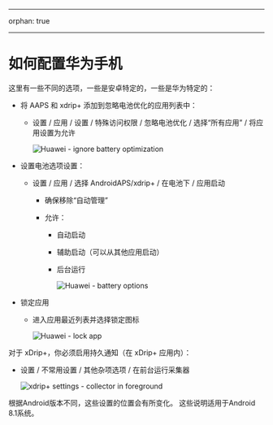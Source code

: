 * * *

orphan: true

* * *

# 如何配置华为手机

这里有一些不同的选项，一些是安卓特定的，一些是华为特定的：

* 将 AAPS 和 xdrip+ 添加到忽略电池优化的应用列表中：
  
  * 设置 / 应用 / 设置 / 特殊访问权限 / 忽略电池优化 / 选择“所有应用” / 将应用设置为允许
    
    ![Huawei - ignore battery optimization](../images/Huawei_BatteryOptimization.png)

* 设置电池选项设置：
  
  * 设置 / 应用 / 选择 AndroidAPS/xdrip+ / 在电池下 / 应用启动
    
    * 确保移除“自动管理”
    * 允许：
      
      * 自动启动
      * 辅助启动（可以从其他应用启动）
      * 后台运行
        
        ![Huawei - battery options](../images/Huawei_BatteryOptions.png)

* 锁定应用
  
  * 进入应用最近列表并选择锁定图标
    
    ![Huawei - lock app](../images/Huawei_LockApp.png)

对于 xDrip+，你必须启用持久通知（在 xDrip+ 应用内）：

* 设置 / 不常用设置 / 其他杂项选项 / 在前台运行采集器
  
  ![xdrip+ settings - collector in foreground](../images/xdrip_collector_foreground.png)

根据Android版本不同，这些设置的位置会有所变化。 这些说明适用于Android 8.1系统。